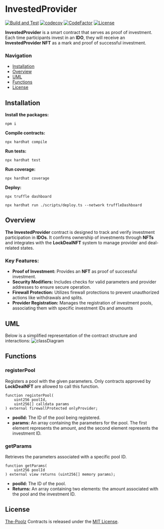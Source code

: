 # InvestedProvider

[![Build and Test](https://github.com/The-Poolz/LockDealNFT.InvestedProvider/actions/workflows/node.js.yml/badge.svg)](https://github.com/The-Poolz/LockDealNFT.InvestedProvider/actions/workflows/node.js.yml)
[![codecov](https://codecov.io/gh/The-Poolz/LockDealNFT.InvestedProvider/graph/badge.svg)](c)
[![CodeFactor](https://www.codefactor.io/repository/github/the-poolz/LockDealNFT.InvestedProvider/badge)](https://www.codefactor.io/repository/github/the-poolz/LockDealNFT.InvestedProvider)
[![License](https://img.shields.io/badge/License-MIT-blue.svg)](https://github.com/The-Poolz/LockDealNFT.InvestedProvider/blob/master/LICENSE)

**InvestedProvider** is a smart contract that serves as proof of investment. Each time participants invest in an **IDO**, they will receive an **InvestedProvider NFT** as a mark and proof of successful investment.

### Navigation

-   [Installation](#installation)
-   [Overview](#overview)
-   [UML](#investprovider-diagram)
-   [Functions](#functions)
-   [License](#license)

## Installation

**Install the packages:**

```console
npm i
```

**Compile contracts:**

```console
npx hardhat compile
```

**Run tests:**

```console
npx hardhat test
```

**Run coverage:**

```console
npx hardhat coverage
```

**Deploy:**

```console
npx truffle dashboard
```

```console
npx hardhat run ./scripts/deploy.ts --network truffleDashboard
```

## Overview

**The InvestedProvider** contract is designed to track and verify investment participation in **IDOs**. It confirms ownership of investments through **NFTs** and integrates with the **LockDealNFT** system to manage provider and deal-related states.

### Key Features:

-   **Proof of Investment:** Provides an **NFT** as proof of successful investment.
-   **Security Modifiers:** Includes checks for valid parameters and provider addresses to ensure secure operation.
-   **Firewall Protection:** Utilizes firewall protections to prevent unauthorized actions like withdrawals and splits.
-   **Provider Registration:** Manages the registration of investment pools, associating them with specific investment IDs and amounts

## UML

Below is a simplified representation of the contract structure and interactions:
![classDiagram](https://github.com/user-attachments/assets/7d7dc24e-e7eb-4901-8dd2-aef6dae191d7)

## Functions

### registerPool

Registers a pool with the given parameters. Only contracts approved by **LockDealNFT** are allowed to call this function.

```solidity
function registerPool(
    uint256 poolId,
    uint256[] calldata params
) external firewallProtected onlyProvider;
```

-   **poolId:** The ID of the pool being registered.
-   **params:** An array containing the parameters for the pool. The first element represents the amount, and the second element represents the investment ID.

### getParams

Retrieves the parameters associated with a specific pool ID.

```solidity
function getParams(
    uint256 poolId
) external view returns (uint256[] memory params);
```

-   **poolId:** The ID of the pool.
-   **Returns:** An array containing two elements: the amount associated with the pool and the investment ID.

## License

[The-Poolz](https://poolz.finance/) Contracts is released under the [MIT License](https://github.com/The-Poolz/LockDealNFT.InvestedProvider/blob/master/LICENSE).
